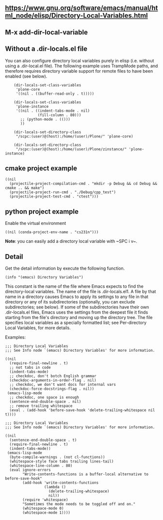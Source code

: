 ## https://www.gnu.org/software/emacs/manual/html_node/elisp/Directory-Local-Variables.html

## M-x add-dir-local-variable

## Without a .dir-locals.el file

You can also configure directory local variables purely in elisp (i.e. without using a .dir-local.el
file). The following example uses TrampMode paths, and therefore requires directory variable support
for remote files to have been enabled (see below).

```emacs-lisp
    (dir-locals-set-class-variables
     'plone-core
     '((nil . ((buffer-read-only . t)))))

    (dir-locals-set-class-variables
     'plone-instance
     '((nil . ((indent-tabs-mode . nil)
               (fill-column . 80)))
       ;; (python-mode . (()))
       ))

    (dir-locals-set-directory-class
     "/scpc:(user)@(host):/home/(user)/Plone/" 'plone-core)

    (dir-locals-set-directory-class
     "/scpc:(user)@(host):/home/(user)/Plone/zinstance/" 'plone-instance)
```

## cmake project example

```emacs-lisp
((nil
  (projectile-project-compilation-cmd . "mkdir -p Debug && cd Debug && cmake .. && make")
  (projectile-project-run-cmd . "./Debug/cpp_test")
  (projectile-project-test-cmd . "ctest")))
```

## python project example

Enable the virtual environment

```emacs-lisp
((nil (conda-project-env-name . "cs231n")))
```

**Note**: you can easily add a directory local variable with ~SPC i v~.

## Detail

Get the detail information by execute the following function.

```emacs-lisp
(info "(emacs) Directory Variables")
```

This constant is the name of the file where Emacs expects to find the directory-local variables. The
name of the file is .dir-locals.el1. A file by that name in a directory causes Emacs to apply its
settings to any file in that directory or any of its subdirectories (optionally, you can exclude
subdirectories; see below). If some of the subdirectories have their own .dir-locals.el files, Emacs
uses the settings from the deepest file it finds starting from the file's directory and moving up
the directory tree. The file specifies local variables as a specially formatted list; see
Per-directory Local Variables, for more details.

Examples:

```emacs-lisp
;;; Directory Local Variables
;;; See Info node `(emacs) Directory Variables' for more information.

((nil
  (require-final-newline . t)
  ;; not tabs in code
  (indent-tabs-mode)
  ;; checkdoc, don't botch English grammar
  (checkdoc-arguments-in-order-flag . nil)
  ;; checkdoc, we don't want docs for internal vars
  (checkdoc-force-docstrings-flag . nil))
 (emacs-lisp-mode
  ;; checkdoc, one space is enough
  (sentence-end-double-space . nil)
  ;; remove trailing whitespace
  (eval . (add-hook 'before-save-hook 'delete-trailing-whitespace nil t))))
```

```emacs-lisp
;;; Directory Local Variables
;;; See Info node `(emacs) Directory Variables' for more information.

((nil
  (sentence-end-double-space . t)
  (require-final-newline . t)
  (indent-tabs-mode))
 (emacs-lisp-mode
  (byte-compile-warnings . (not cl-functions))
  (whitespace-style face tabs trailing lines-tail)
  (whitespace-line-column . 80)
  (eval ignore-errors
        "Write-contents-functions is a buffer-local alternative to before-save-hook"
        (add-hook 'write-contents-functions
                  (lambda ()
                    (delete-trailing-whitespace)
                    nil))
        (require 'whitespace)
        "Sometimes the mode needs to be toggled off and on."
        (whitespace-mode 0)
        (whitespace-mode 1))))
```
